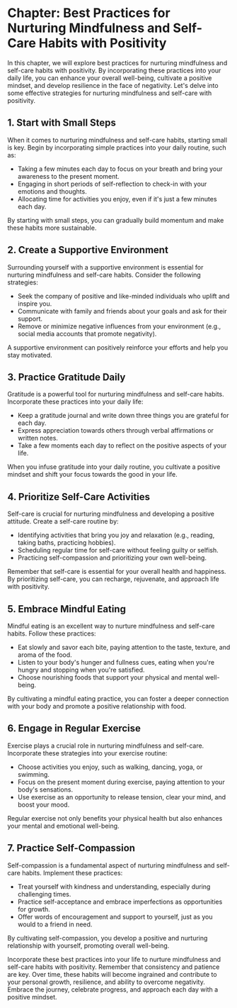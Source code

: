 Chapter: Best Practices for Nurturing Mindfulness and Self-Care Habits with Positivity
======================================================================================

In this chapter, we will explore best practices for nurturing mindfulness and self-care habits with positivity. By incorporating these practices into your daily life, you can enhance your overall well-being, cultivate a positive mindset, and develop resilience in the face of negativity. Let's delve into some effective strategies for nurturing mindfulness and self-care with positivity.

**1. Start with Small Steps**
-----------------------------

When it comes to nurturing mindfulness and self-care habits, starting small is key. Begin by incorporating simple practices into your daily routine, such as:

* Taking a few minutes each day to focus on your breath and bring your awareness to the present moment.
* Engaging in short periods of self-reflection to check-in with your emotions and thoughts.
* Allocating time for activities you enjoy, even if it's just a few minutes each day.

By starting with small steps, you can gradually build momentum and make these habits more sustainable.

**2. Create a Supportive Environment**
--------------------------------------

Surrounding yourself with a supportive environment is essential for nurturing mindfulness and self-care habits. Consider the following strategies:

* Seek the company of positive and like-minded individuals who uplift and inspire you.
* Communicate with family and friends about your goals and ask for their support.
* Remove or minimize negative influences from your environment (e.g., social media accounts that promote negativity).

A supportive environment can positively reinforce your efforts and help you stay motivated.

**3. Practice Gratitude Daily**
-------------------------------

Gratitude is a powerful tool for nurturing mindfulness and self-care habits. Incorporate these practices into your daily life:

* Keep a gratitude journal and write down three things you are grateful for each day.
* Express appreciation towards others through verbal affirmations or written notes.
* Take a few moments each day to reflect on the positive aspects of your life.

When you infuse gratitude into your daily routine, you cultivate a positive mindset and shift your focus towards the good in your life.

**4. Prioritize Self-Care Activities**
--------------------------------------

Self-care is crucial for nurturing mindfulness and developing a positive attitude. Create a self-care routine by:

* Identifying activities that bring you joy and relaxation (e.g., reading, taking baths, practicing hobbies).
* Scheduling regular time for self-care without feeling guilty or selfish.
* Practicing self-compassion and prioritizing your own well-being.

Remember that self-care is essential for your overall health and happiness. By prioritizing self-care, you can recharge, rejuvenate, and approach life with positivity.

**5. Embrace Mindful Eating**
-----------------------------

Mindful eating is an excellent way to nurture mindfulness and self-care habits. Follow these practices:

* Eat slowly and savor each bite, paying attention to the taste, texture, and aroma of the food.
* Listen to your body's hunger and fullness cues, eating when you're hungry and stopping when you're satisfied.
* Choose nourishing foods that support your physical and mental well-being.

By cultivating a mindful eating practice, you can foster a deeper connection with your body and promote a positive relationship with food.

**6. Engage in Regular Exercise**
---------------------------------

Exercise plays a crucial role in nurturing mindfulness and self-care. Incorporate these strategies into your exercise routine:

* Choose activities you enjoy, such as walking, dancing, yoga, or swimming.
* Focus on the present moment during exercise, paying attention to your body's sensations.
* Use exercise as an opportunity to release tension, clear your mind, and boost your mood.

Regular exercise not only benefits your physical health but also enhances your mental and emotional well-being.

**7. Practice Self-Compassion**
-------------------------------

Self-compassion is a fundamental aspect of nurturing mindfulness and self-care habits. Implement these practices:

* Treat yourself with kindness and understanding, especially during challenging times.
* Practice self-acceptance and embrace imperfections as opportunities for growth.
* Offer words of encouragement and support to yourself, just as you would to a friend in need.

By cultivating self-compassion, you develop a positive and nurturing relationship with yourself, promoting overall well-being.

Incorporate these best practices into your life to nurture mindfulness and self-care habits with positivity. Remember that consistency and patience are key. Over time, these habits will become ingrained and contribute to your personal growth, resilience, and ability to overcome negativity. Embrace the journey, celebrate progress, and approach each day with a positive mindset.
